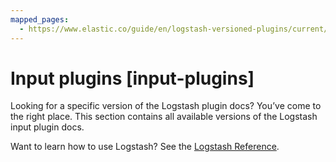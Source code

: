```yaml
---
mapped_pages:
  - https://www.elastic.co/guide/en/logstash-versioned-plugins/current/input-plugins.html
---
```


# Input plugins [input-plugins]

Looking for a specific version of the Logstash plugin docs? You’ve come to the right place. This section contains all available versions of the Logstash input plugin docs.

Want to learn how to use Logstash? See the [Logstash Reference](logstash://reference/index.md).

